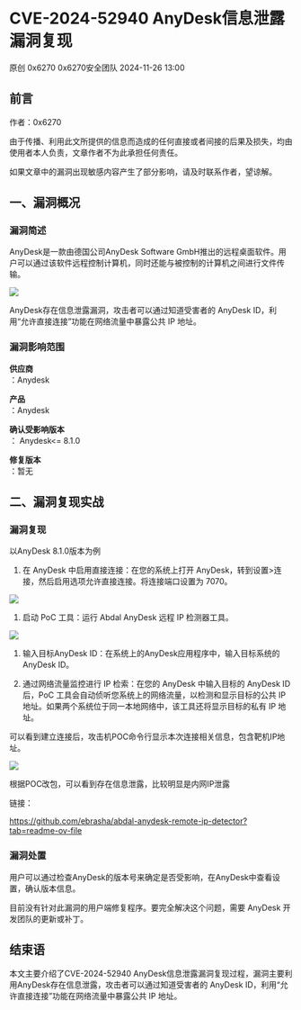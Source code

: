 #  CVE-2024-52940 AnyDesk信息泄露漏洞复现   
原创 0x6270  0x6270安全团队   2024-11-26 13:00  
  
##   
## 前言  
  
作者：0x6270  
  
由于传播、利用此文所提供的信息而造成的任何直接或者间接的后果及损失，均由使用者本人负责，文章作者不为此承担任何责任。  
  
如果文章中的漏洞出现敏感内容产生了部分影响，请及时联系作者，望谅解。  
## 一、漏洞概况  
### 漏洞简述  
  
AnyDesk是一款由德国公司AnyDesk Software GmbH推出的远程桌面软件。用户可以通过该软件远程控制计算机，同时还能与被控制的计算机之间进行文件传输。  
  
![](https://mmbiz.qpic.cn/sz_mmbiz_png/gLKhmpsvxtOC7F9P7qVDicQicPCKUdp9ObM1RMmibCicRaH7QdiaqrH7V6VibHfWACnE0BnPcic1dGYjR31TCaibuwiaLag/640?wx_fmt=png&from=appmsg "")  
  
AnyDesk存在信息泄露漏洞，攻击者可以通过知道受害者的 AnyDesk ID，利用“允许直接连接”功能在网络流量中暴露公共 IP 地址。  
### 漏洞影响范围  
  
**供应商**  
：Anydesk  
  
**产品**  
：Anydesk  
  
**确认受影响版本**  
： Anydesk<= 8.1.0  
  
**修复版本**  
：暂无  
## 二、漏洞复现实战  
### 漏洞复现  
  
以AnyDesk 8.1.0版本为例  
1. 在 AnyDesk 中启用直接连接：在您的系统上打开 AnyDesk，转到设置>连接，然后启用选项允许直接连接。将连接端口设置为 7070。  
  
![](https://mmbiz.qpic.cn/sz_mmbiz_png/gLKhmpsvxtOC7F9P7qVDicQicPCKUdp9Obdea4np0wwvHz6pA4AMcJicfBTafqbCd0iadvFVj87Fff5EwpxI8icKPGA/640?wx_fmt=png&from=appmsg "")  
  
1. 启动 PoC 工具：运行 Abdal AnyDesk 远程 IP 检测器工具。  
  
  
  
![](https://mmbiz.qpic.cn/sz_mmbiz_png/gLKhmpsvxtOC7F9P7qVDicQicPCKUdp9ObQvrNtyN1u45pqKIVWPzqrMrnO3ibcPCeD9wCKUwFiaYs87W9YFjndCiaw/640?wx_fmt=png&from=appmsg "")  
  
1. 输入目标AnyDesk ID：在系统上的AnyDesk应用程序中，输入目标系统的AnyDesk ID。  
  
1. 通过网络流量监控进行 IP 检索：在您的 AnyDesk 中输入目标的 AnyDesk ID 后，PoC 工具会自动侦听您系统上的网络流量，以检测和显示目标的公共 IP 地址。如果两个系统位于同一本地网络中，该工具还将显示目标的私有 IP 地址。  
  
可以看到建立连接后，攻击机POC命令行显示本次连接相关信息，包含靶机IP地址。  
  
![](https://mmbiz.qpic.cn/sz_mmbiz_png/gLKhmpsvxtOC7F9P7qVDicQicPCKUdp9Ob6niaMuQtdcxuf1ib2ibpL3ykf8gVbDeZGxzW1TYmjfRovl0OiaSfaibyUsg/640?wx_fmt=png&from=appmsg "")  
  
根据POC改包，可以看到存在信息泄露，比较明显是内网IP泄露  
  
链接：  
  
https://github.com/ebrasha/abdal-anydesk-remote-ip-detector?tab=readme-ov-file  
### 漏洞处置  
  
用户可以通过检查AnyDesk的版本号来确定是否受影响，在AnyDesk中查看设置，确认版本信息。  
  
目前没有针对此漏洞的用户端修复程序。要完全解决这个问题，需要 AnyDesk 开发团队的更新或补丁。  
## 结束语  
  
本文主要介绍了CVE-2024-52940 AnyDesk信息泄露漏洞复现过程，漏洞主要利用AnyDesk存在信息泄露，攻击者可以通过知道受害者的 AnyDesk ID，利用“允许直接连接”功能在网络流量中暴露公共 IP 地址。  
  
